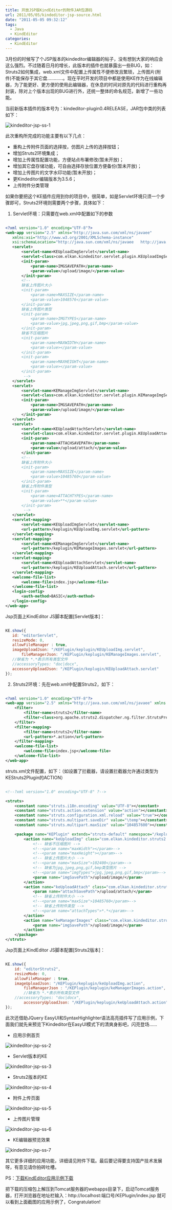 ```yaml
---
title: 开放JSP版KindEditor的附件JAR包源码
url: 2011/05/05/kindeditor-jsp-source.html
date: "2011-05-05 09:32:12"
tags: 
  - Java
  - KindEditor
categories:
  - KindEditor
---
```


3月份的时候写了个JSP版本的kindeditor编辑器的帖子，没有想到大家的响应会这么强烈。不过随着日月的增长，此版本的插件也就暴露出一些BUG，如：Struts2如何集成，web.xml文件中配置上传属性不便修改且繁琐，上传图片(附件)不能保存于其它盘…………。现在平时开发的项目中都是使用KE作为在线编辑器，为了能更好、更方便的使用此编辑器，在休息的时间对原先的代码进行重构再封装，除对上个版本出现的BUG进行外，还统一整体的命名规范，新增了一些功能。

<!--more-->
 
当前新版本插件的版本号为：kindeditor-plugin0.4RELEASE，JAR包中类的列表如下：
 
![kindeditor-jsp-ss-1](//siteimgs.cn-sh2.ufileos.com/2011/05-05-kindeditor-jsp-ss-1.png)
 
 此次重构所完成的功能主要有以下几点：
* 重构上传附件页面的选择按，仿图片上传的选择按钮；
* 增加Struts2环境集成；
* 增加上传属性配置功能，方便站点布署修改(暂未开放)；
* 增加其它盘存储功能，可自由选择存放位置方便备份(暂未开放)；
* 增加上传图片的文字水印功能(暂未开放)；
* 更Kindeditor编辑版本为3.5.6；
* 上传附件分类管理
 
如果你要把这个KE插件应用到你的项目中，很简单，如是Servlet环境只须一个步骤即可，Struts2环境则需要两个步骤，具体如下：
 
1. Servlet环境：只需要在web.xml中配置如下的参数
 
 ```xml
 
<?xml version="1.0" encoding="UTF-8"?>
<web-app version="2.5" xmlns="http://java.sun.com/xml/ns/javaee"
	xmlns:xsi="http://www.w3.org/2001/XMLSchema-instance"
	xsi:schemaLocation="http://java.sun.com/xml/ns/javaee   http://java.sun.com/xml/ns/javaee/web-app_2_5.xsd">	
	<servlet>
		<servlet-name>KEUploadImgServlet</servlet-name>
		<servlet-class>com.elkan.kindeditor.servlet.plugin.KEUploadImgServlet</servlet-class>
		<init-param>
			<param-name>IMGSAVEPATH</param-name>
			<param-value>/upload/image/</param-value>
		</init-param>
		<!-- 
		缺省上传图片大小
		<init-param>
			<param-name>MAXSIZE</param-name>
			<param-value>1048576</param-value>
		</init-param>
		缺省上传图片类型
		<init-param>
			<param-name>IMGTYPES</param-name>
			<param-value>jpg,jpeg,png,gif,bmp</param-value>
		</init-param>
		缺省不压缩图片
		<init-param>
			<param-name>MAXWIDTH</param-name>
			<param-value></param-value>
		</init-param>
		<init-param>
			<param-name>MAXHEIGHT</param-name>
			<param-value></param-value>
		</init-param>
		 -->
	</servlet>
	<servlet>
		<servlet-name>KEManageImgServlet</servlet-name>
		<servlet-class>com.elkan.kindeditor.servlet.plugin.KEManageImgServlet</servlet-class>
		<init-param>
			<param-name>IMGSAVEPATH</param-name>
			<param-value>/upload/image/</param-value>
		</init-param>
	</servlet>
	<servlet>
		<servlet-name>KEUploadAttachServlet</servlet-name>
		<servlet-class>com.elkan.kindeditor.servlet.plugin.KEUploadAttachServlet</servlet-class>
		<init-param>
			<param-name>ATTACHSAVEPATH</param-name>
			<param-value>/upload/attach/</param-value>
		</init-param>
		<!-- 
		缺省上传附件大小
		<init-param>
			<param-name>MAXSIZE</param-name>
			<param-value>10485760</param-value>
		</init-param>
		缺省上传附件类型
		<init-param>
			<param-name>ATTACHTYPES</param-name>
			<param-value>**</param-value>
		</init-param>
		 -->
	</servlet>
	<servlet-mapping>
		<servlet-name>KEUploadImgServlet</servlet-name>
		<url-pattern>/keplugin/KEUploadImg.servlet</url-pattern>
	</servlet-mapping>
	<servlet-mapping>
		<servlet-name>KEManageImgServlet</servlet-name>
		<url-pattern>/keplugin/KEManageImages.servlet</url-pattern>
	</servlet-mapping>
	<servlet-mapping>
		<servlet-name>KEUploadAttachServlet</servlet-name>
		<url-pattern>/keplugin/KEUploadAttach.servlet</url-pattern>
	</servlet-mapping>
	<welcome-file-list>
		<welcome-file>index.jsp</welcome-file>
	</welcome-file-list>
	<login-config>
		<auth-method>BASIC</auth-method>
	</login-config>
</web-app>
 
 ```

Jsp页面上KindEditor JS脚本配置[Servlet版本]：

 ```javascript
 
 KE.show({
	id: "editorServlet",
	resizeMode: 0,
	allowFileManager : true,
	imageUploadJson: "/KEPlugin/keplugin/KEUploadImg.servlet",
        fileManagerJson: "/KEPlugin/keplugin/KEManageImages.servlet",
	//缺省为 *.*表示所有类型文件
	//accessoryTypes: "doc|docx",
	accessoryUploadJson: "/KEPlugin/keplugin/KEUploadAttach.servlet"    		
});

```
2. Struts2环境：先在web.xml中配置Struts2，如下：

```xml

<?xml version="1.0" encoding="UTF-8"?>
<web-app version="2.5" xmlns="http://java.sun.com/xml/ns/javaee" xmlns:xsi="http://www.w3.org/2001/XMLSchema-instance" xsi:schemalocation="http://java.sun.com/xml/ns/javaee   http://java.sun.com/xml/ns/javaee/web-app_2_5.xsd">
	<filter>
		<filter-name>struts2</filter-name>
		<filter-class>org.apache.struts2.dispatcher.ng.filter.StrutsPrepareAndExecuteFilter</filter-class>	
	</filter>
	<filter-mapping>
		<filter-name>struts2</filter-name>
		<url-pattern>*.action</url-pattern>
	</filter-mapping>
	<welcome-file-list>
		<welcome-file>index.jsp</welcome-file>
	</welcome-file-list>
</web-app>

```

struts.xml文件配置，如下：（如设置了拦截器，请设置拦截器允许通过类型为KEStruts2Plugin的ACTION）

```xml

<!--?xml version="1.0" encoding="UTF-8" ?-->

<struts>
	<constant name="struts.i18n.encoding" value="UTF-8"></constant>
	<constant name="struts.action.extension" value="action"></constant>
	<constant name="struts.configuration.xml.reload" value="true"></constant>
	<constant name="struts.multipart.saveDir" value="\temp"></constant>
	<constant name="struts.multipart.maxSize" value="104857600"></constant>

	<package name="KEPlugin" extends="struts-default" namespace="/keplugin">
		<action name="keUploadImg" class="com.elkan.kindeditor.struts2.plugin.KEUploadImgAction">
			<!-- 缺省不压缩图片 -->
			<!--<param name="maxWidth"></param>-->
			<!--<param name="maxHeight"></param>-->
			<!-- 缺省上传图片大小 -->
			<!--<param name="maxSize">102400</param>-->
			<!-- 缺省为jpg,jpeg,png,gif,bmp类型图片 -->
			<!--<param name="imgTypes">jpg,jpeg,png,gif,bmp</param>-->
			<param name="imgSavePath">/upload/image/</param>
		</action>
		<action name="keUploadAttach" class="com.elkan.kindeditor.struts2.plugin.KEUploadAttachAction">
			<param name="attachSavePath">/upload/attach/</param>
			<!-- 缺省上传附件大小 -->
			<!--<param name="maxSize">10485760</param>-->
			<!-- 缺省上传附件类型 -->
			<!--<param name="attachTypes">*.*</param>-->
		</action>
		<action name="keManagerImages" class="com.elkan.kindeditor.struts2.plugin.KEManageImgAction">
			<param name="imgSavePath">/upload/image/</param>
		</action>
	</package>
</struts>

```

Jsp页面上KindEditor JS脚本配置[Struts2版本]：

```javascript

KE.show({
	id: "editorStruts2",
	resizeMode: 0,
	allowFileManager : true,
	imageUploadJson: "/KEPlugin/keplugin/keUploadImg.action",
    	fileManagerJson : "/KEPlugin/keplugin/keManagerImages.action",
    	//缺省为 *.*表示所有类型文件
	//accessoryTypes: "doc|docx",
        accessoryUploadJson: "/KEPlugin/keplugin/keUploadAttach.action"    		
});

```

此次还借助JQuery EasyUI和SyntaxHighlighter语法高亮插件写了应用示例，下面我们就先来预览下Kindeditor在EasyUI模式下的清爽身影吧，闪亮登场……

* 应用示例首页

![kindeditor-jsp-ss-2](//siteimgs.cn-sh2.ufileos.com/2011/05-05-kindeditor-jsp-ss-2.png)

* Servlet版本的KE

![kindeditor-jsp-ss-3](//siteimgs.cn-sh2.ufileos.com/2011/05-05-kindeditor-jsp-ss-3.png)

* Struts2版本的KE

![kindeditor-jsp-ss-4](//siteimgs.cn-sh2.ufileos.com/2011/05-05-kindeditor-jsp-ss-4.png)

* 附件上传页面

![kindeditor-jsp-ss-5](//siteimgs.cn-sh2.ufileos.com/2011/05-05-kindeditor-jsp-ss-5.png)

* 上传图片管理

![kindeditor-jsp-ss-6](//siteimgs.cn-sh2.ufileos.com/kindeditor-jsp-ss-6.png)

* KE编辑器预览效果

![kindeditor-jsp-ss-7](//siteimgs.cn-sh2.ufileos.com/2011/05-05-kindeditor-jsp-ss-7.png)

其它更多详细的应用功能，详细请见附件下载。最后要记得要支持国产技术发展呀，有意见请你拍砖吐槽。

PS：[下载KindEditor应用示例下载](http://download.csdn.net/download/lisenhui_19/3689869)
 
 把下载的压缩包上解压到Tomcat服务器的webapps目录下，启动Tomcat服务器，打开浏览器在地址栏输入：http://localhost:端口号/KEPlugin/index.jsp 就可以看到上面截图的应用示例了，Congratulation! 
